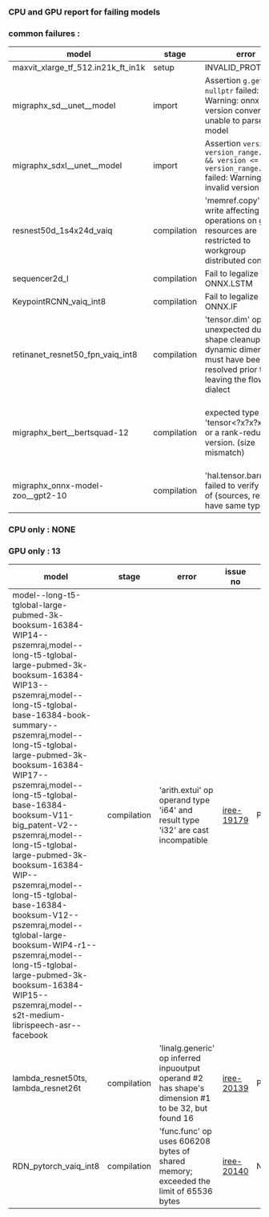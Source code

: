 ### CPU and GPU report for failing models

### common failures : 

| model | stage | error | issue no | 
|---|---|---|---|
|maxvit_xlarge_tf_512.in21k_ft_in1k|setup|INVALID_PROTOBUF||
|migraphx_sd__unet__model|import|Assertion `g.get() != nullptr` failed: Warning: onnx version converter is unable to parse input model||
|migraphx_sdxl__unet__model|import| Assertion `version >= version_range.first && version <= version_range.second` failed: Warning: invalid version||
|resnest50d_1s4x24d_vaiq | compilation |'memref.copy' op write affecting operations on global resources are restricted to workgroup distributed contexts | [iree-19760](https://github.com/iree-org/iree/issues/19760) |
|sequencer2d_l|compilation| Fail to legalize : ONNX.LSTM|[modelDev-947](https://github.com/nod-ai/SHARK-ModelDev/issues/947)|
|KeypointRCNN_vaiq_int8|compilation| Fail to legalize : ONNX.IF||
|retinanet_resnet50_fpn_vaiq_int8|compilation| 'tensor.dim' op unexpected during shape cleanup; dynamic dimensions must have been resolved prior to leaving the flow dialect|[iree-19474](https://github.com/iree-org/iree/issues/19474)|
|migraphx_bert__bertsquad-12|compilation|expected type to be 'tensor<?x?x?xf32>' or a rank-reduced version. (size mismatch)|generated IR is wrong as split OPs don't have split size specified |
|migraphx_onnx-model-zoo__gpt2-10|compilation|'hal.tensor.barrier' op failed to verify that all of {sources, results} have same type||

### CPU only : NONE

### GPU only : 13

| model | stage | error | issue no | CPU status|
|---|---|---|---|---|
|model--long-t5-tglobal-large-pubmed-3k-booksum-16384-WIP14--pszemraj,model--long-t5-tglobal-large-pubmed-3k-booksum-16384-WIP13--pszemraj,model--long-t5-tglobal-base-16384-book-summary--pszemraj,model--long-t5-tglobal-large-pubmed-3k-booksum-16384-WIP17--pszemraj,model--long-t5-tglobal-base-16384-booksum-V11-big_patent-V2--pszemraj,model--long-t5-tglobal-large-pubmed-3k-booksum-16384-WIP--pszemraj,model--long-t5-tglobal-base-16384-booksum-V12--pszemraj,model--tglobal-large-booksum-WIP4-r1--pszemraj,model--long-t5-tglobal-large-pubmed-3k-booksum-16384-WIP15--pszemraj,model--s2t-medium-librispeech-asr--facebook|compilation|'arith.extui' op operand type 'i64' and result type 'i32' are cast incompatible | [iree-19179](https://github.com/iree-org/iree/issues/19179)| PASS|
|lambda_resnet50ts, lambda_resnet26t|compilation|'linalg.generic' op inferred inpuoutput operand #2 has shape's dimension #1 to be 32, but found 16|[iree-20139](https://github.com/iree-org/iree/issues/20139)|PASS|
|RDN_pytorch_vaiq_int8|compilation|'func.func' op uses 606208 bytes of shared memory; exceeded the limit of 65536 bytes|[iree-20140](https://github.com/iree-org/iree/issues/20140)|Numerics|
